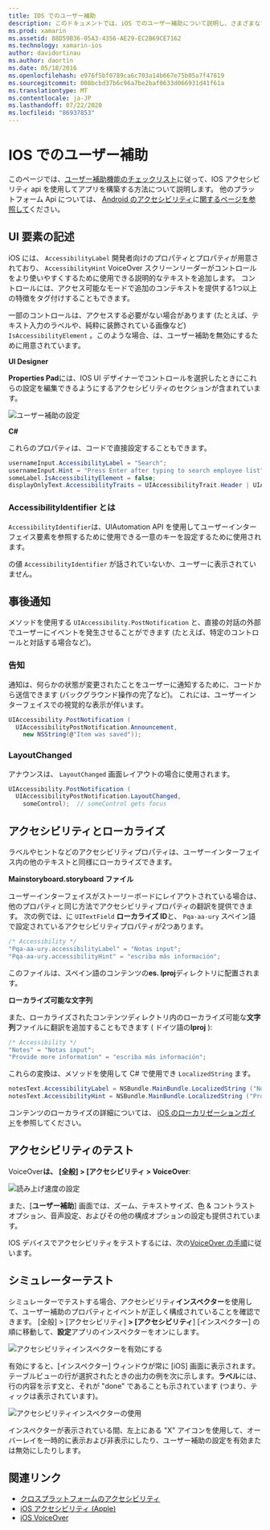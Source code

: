 ```yaml
---
title: IOS でのユーザー補助
description: このドキュメントでは、iOS でのユーザー補助について説明し、さまざまなプロパティと機能について説明します。この機能は、アプリケーションをできるだけ多くのユーザーが使用できるようにするために使用できます。
ms.prod: xamarin
ms.assetid: 88D59B36-05A3-4356-AE29-EC2B69CE7162
ms.technology: xamarin-ios
author: davidortinau
ms.author: daortin
ms.date: 05/18/2016
ms.openlocfilehash: e976f5bf0789ca6c703a14b667e75b05a7f47819
ms.sourcegitcommit: 008bcbd37b6c96a7be2baf0633d066931d41f61a
ms.translationtype: MT
ms.contentlocale: ja-JP
ms.lasthandoff: 07/22/2020
ms.locfileid: "86937853"
---
```

# <a name="accessibility-on-ios"></a>IOS でのユーザー補助

このページでは、[ユーザー補助機能のチェックリスト](~/cross-platform/app-fundamentals/accessibility.md)に従って、IOS アクセシビリティ api を使用してアプリを構築する方法について説明します。
他のプラットフォーム Api については、 [Android のアクセシビリティ](~/android/app-fundamentals/accessibility.md)に[関するページを参照して](~/mac/app-fundamentals/accessibility.md)ください。

## <a name="describing-ui-elements"></a>UI 要素の記述

iOS には、 `AccessibilityLabel` 開発者向けのプロパティとプロパティが用意されており、 `AccessibilityHint` VoiceOver スクリーンリーダーがコントロールをより使いやすくするために使用できる説明的なテキストを追加します。 コントロールには、アクセス可能なモードで追加のコンテキストを提供する1つ以上の特徴をタグ付けすることもできます。

一部のコントロールは、アクセスする必要がない場合があります (たとえば、テキスト入力のラベルや、純粋に装飾されている画像など) `IsAccessibilityElement` 。このような場合、は、ユーザー補助を無効にするために用意されています。

**UI Designer**

**Properties Pad**には、IOS UI デザイナーでコントロールを選択したときにこれらの設定を編集できるようにするアクセシビリティのセクションが含まれています。

![ユーザー補助の設定](accessibility-images/ios-designer-sml.png)

**C#**

これらのプロパティは、コードで直接設定することもできます。

```csharp
usernameInput.AccessibilityLabel = "Search";
usernameInput.Hint = "Press Enter after typing to search employee list";
someLabel.IsAccessibilityElement = false;
displayOnlyText.AccessibilityTraits = UIAccessibilityTrait.Header | UIAccessibilityTrait.Selected;
```

### <a name="what-is-accessibilityidentifier"></a>AccessibilityIdentifier とは

`AccessibilityIdentifier`は、UIAutomation API を使用してユーザーインターフェイス要素を参照するために使用できる一意のキーを設定するために使用されます。

の値 `AccessibilityIdentifier` が話されていないか、ユーザーに表示されていません。

<a name="postnotification"></a>

## <a name="postnotification"></a>事後通知

メソッドを使用する `UIAccessibility.PostNotification` と、直接の対話の外部でユーザーにイベントを発生させることができます (たとえば、特定のコントロールと対話する場合など)。

### <a name="announcement"></a>告知

通知は、何らかの状態が変更されたことをユーザーに通知するために、コードから送信できます (バックグラウンド操作の完了など)。 これには、ユーザーインターフェイスでの視覚的な表示が伴います。

```csharp
UIAccessibility.PostNotification (
  UIAccessibilityPostNotification.Announcement,
    new NSString(@"Item was saved"));
```

### <a name="layoutchanged"></a>LayoutChanged

アナウンスは、 `LayoutChanged` 画面レイアウトの場合に使用されます。

```csharp
UIAccessibility.PostNotification (
  UIAccessibilityPostNotification.LayoutChanged,
    someControl);  // someControl gets focus
```

## <a name="accessibility-and-localization"></a>アクセシビリティとローカライズ

ラベルやヒントなどのアクセシビリティプロパティは、ユーザーインターフェイス内の他のテキストと同様にローカライズできます。

**Mainstoryboard.storyboard ファイル**

ユーザーインターフェイスがストーリーボードにレイアウトされている場合は、他のプロパティと同じ方法でアクセシビリティプロパティの翻訳を提供できます。 次の例では、に `UITextField` **ローカライズ ID**と、 `Pqa-aa-ury` スペイン語で設定されているアクセシビリティプロパティが2つあります。

```csharp
/* Accessibility */
"Pqa-aa-ury.accessibilityLabel" = "Notas input";
"Pqa-aa-ury.accessibilityHint" = "escriba más información";
```

このファイルは、スペイン語のコンテンツの**es. lproj**ディレクトリに配置されます。

**ローカライズ可能な文字列**

また、ローカライズされたコンテンツディレクトリ内のローカライズ可能な**文字列**ファイルに翻訳を追加することもできます ( ドイツ語の**lproj** ):

```csharp
/* Accessibility */
"Notes" = "Notas input";
"Provide more information" = "escriba más información";
```

これらの変換は、メソッドを使用して C# で使用でき `LocalizedString` ます。

```csharp
notesText.AccessibilityLabel = NSBundle.MainBundle.LocalizedString ("Notes", "");
notesText.AccessibilityHint = NSBundle.MainBundle.LocalizedString ("Provide more information", "");
```

コンテンツのローカライズの詳細については、 [iOS のローカリゼーションガイド](~/ios/app-fundamentals/localization/index.md)を参照してください。

<a name="testing"></a>

## <a name="testing-accessibility"></a>アクセシビリティのテスト

VoiceOver**は、** **[全般] > [アクセシビリティ > VoiceOver**:

![読み上げ速度の設定](accessibility-images/settings-sml.png)

また、[**ユーザー補助**] 画面では、ズーム、テキストサイズ、色 & コントラストオプション、音声設定、およびその他の構成オプションの設定も提供されています。

IOS デバイスでアクセシビリティをテストするには、次の[VoiceOver の手順](https://developer.apple.com/library/ios/technotes/TestingAccessibilityOfiOSApps/TestAccessibilityonYourDevicewithVoiceOver/TestAccessibilityonYourDevicewithVoiceOver.html)に従います。

## <a name="simulator-testing"></a>シミュレーターテスト

シミュレーターでテストする場合、アクセシビリティ**インスペクター**を使用して、ユーザー補助のプロパティとイベントが正しく構成されていることを確認できます。 [全般] > [アクセシビリティ] **> [アクセシビリティ**] [インスペクター] の順に移動して、**設定**アプリのインスペクターをオンにします。

![アクセシビリティインスペクターを有効にする](accessibility-images/settings-inspector-sml.png)

有効にすると、[インスペクター] ウィンドウが常に [iOS] 画面に表示されます。
テーブルビューの行が選択されたときの出力の例を次に示します。**ラベル**には、行の内容を示す文と、それが "done" であることも示されています (つまり、ティックは表示されています)。

![アクセシビリティインスペクターの使用](accessibility-images/tableview-a11y-sml.png)

インスペクターが表示されている間、左上にある "X" アイコンを使用して、オーバーレイを一時的に表示および非表示にしたり、ユーザー補助の設定を有効または無効にしたりします。

## <a name="related-links"></a>関連リンク

- [クロスプラットフォームのアクセシビリティ](~/cross-platform/app-fundamentals/accessibility.md)
- [iOS アクセシビリティ (Apple)](https://developer.apple.com/library/ios/documentation/UserExperience/Conceptual/iPhoneAccessibility/Accessibility_on_iPhone/Accessibility_on_iPhone.html)
- [iOS VoiceOver](https://www.apple.com/accessibility/ios/voiceover/)
